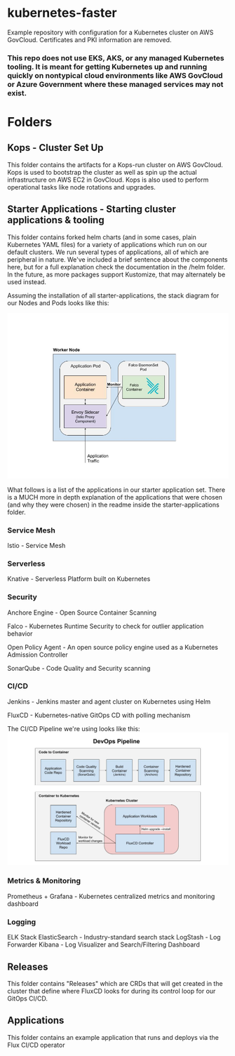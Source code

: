 # kubernetes-faster

Example repository with configuration for a Kubernetes cluster on AWS GovCloud. Certificates and PKI information are removed.

### This repo does not use EKS, AKS, or any managed Kubernetes tooling. It is meant for getting Kubernetes up and running quickly on nontypical cloud environments like AWS GovCloud or Azure Government where these managed services may not exist.

# Folders

## Kops - Cluster Set Up

This folder contains the artifacts for a Kops-run cluster on AWS GovCloud. Kops is used to bootstrap the cluster as well as spin up the actual infrastructure on AWS EC2 in GovCloud. Kops is also used to perform operational tasks like node rotations and upgrades.

## Starter Applications - Starting cluster applications & tooling

This folder contains forked helm charts (and in some cases, plain Kubernetes YAML files) for a variety of applications which run on our default clusters. We run several types of applications, all of which are peripheral in nature. We've included a brief sentence about the components here, but for a full explanation check the documentation in the /helm folder.  In the future, as more packages support Kustomize, that may alternately be used instead.

Assuming the installation of all starter-applications, the stack diagram for our Nodes and Pods looks like this:

![Stack Diagram](https://github.com/rackner/kubernetes-faster/raw/master/StackDiagram.jpg)

What follows is a list of the applications in our starter application set. There is a MUCH more in depth explanation of the applications that were chosen (and why they were chosen) in the readme inside the starter-applications folder.

### Service Mesh

Istio - Service Mesh

### Serverless

Knative - Serverless Platform built on Kubernetes

### Security

Anchore Engine - Open Source Container Scanning

Falco - Kubernetes Runtime Security to check for outlier application behavior

Open Policy Agent - An open source policy engine used as a Kubernetes Admission Controller

SonarQube - Code Quality and Security scanning

### CI/CD

Jenkins - Jenkins master and agent cluster on Kubernetes using Helm

FluxCD - Kubernetes-native GitOps CD with polling mechanism

The CI/CD Pipeline we're using looks like this: ![CI/CD Pipeline](https://github.com/rackner/kubernetes-faster/raw/master/DevOpsPipeline.jpg)

### Metrics & Monitoring

Prometheus + Grafana - Kubernetes centralized metrics and monitoring dashboard

### Logging

ELK Stack
ElasticSearch - Industry-standard search stack
LogStash - Log Forwarder
Kibana - Log Visualizer and Search/Filtering Dashboard

## Releases

This folder contains "Releases" which are CRDs that will get created in the cluster that define where FluxCD looks for during its control loop for our GitOps CI/CD.

## Applications

This folder contains an example application that runs and deploys via the Flux CI/CD operator
